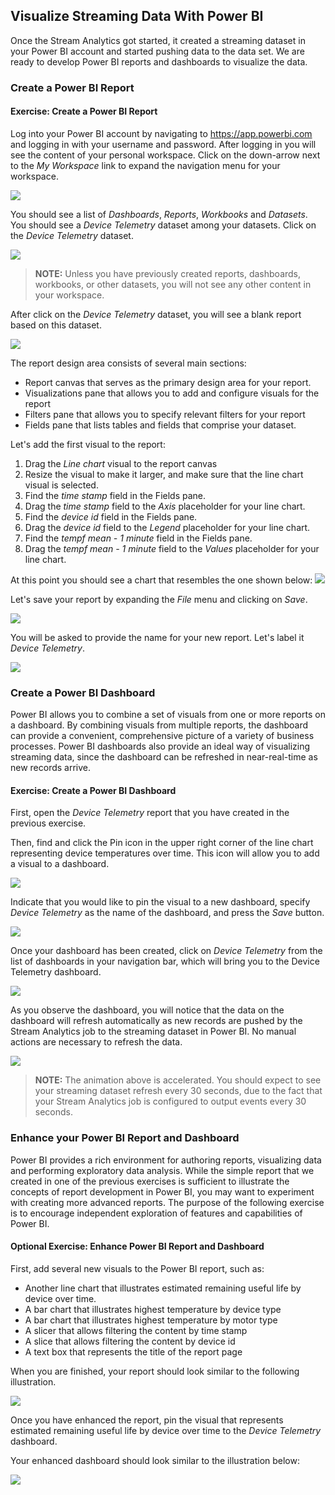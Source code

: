 ## Visualize Streaming Data With Power BI

Once the Stream Analytics got started, it created a streaming dataset in your Power BI account and started pushing data to the data set. We are ready to develop Power BI reports and dashboards to visualize the data.

### Create a Power BI Report
<h4 class="exercise-start">
    <b>Exercise</b>: Create a Power BI Report 
</h4>

Log into your Power BI account by navigating to https://app.powerbi.com and logging in with your username and password. After logging in you will see the content of your personal workspace. Click on the down-arrow next to the *My Workspace* link to expand the navigation menu for your workspace.

<img src="images/chapter5/Power BI/PowerBI 2.png" class="img-large" />

You should see a list of *Dashboards*, *Reports*, *Workbooks* and *Datasets*. You should see a *Device Telemetry* dataset among your datasets. Click on the *Device Telemetry* dataset.

<img src="images/chapter5/Power BI/PowerBI 3.png" class="img-small" />

> **NOTE:** Unless you have previously created reports, dashboards, workbooks, or other datasets, you will not see any other content in your workspace. 

After click on the *Device Telemetry* dataset, you will see a blank report based on this dataset.

<img src="images/chapter5/Power BI/PowerBI 4.png" class="img-large" />

The report design area consists of several main sections:
* Report canvas that serves as the primary design area for your report.
* Visualizations pane that allows you to add and configure visuals for the report
* Filters pane that allows you to specify relevant filters for your report
* Fields pane that lists tables and fields that comprise your dataset.

Let's add the first visual to the report:
1. Drag the *Line chart* visual to the report canvas
2. Resize the visual to make it larger, and make sure that the line chart visual is selected.
3. Find the *time stamp* field in the Fields pane.
4. Drag the *time stamp* field to the *Axis* placeholder for your line chart.
5. Find the *device id* field in the Fields pane.
6. Drag the *device id* field to the *Legend* placeholder for your line chart.
7. Find the *tempf mean - 1 minute* field in the Fields pane.
8. Drag the *tempf mean - 1 minute* field to the *Values* placeholder for your line chart.

At this point you should see a chart that resembles the one shown below:
<img src="images/chapter5/Power BI/PowerBI 5.png" class="img-large" />

Let's save your report by expanding the *File* menu and clicking on *Save*.

<img src="images/chapter5/Power BI/PowerBI 6.png" class="img-small" />

You will be asked to provide the name for your new report. Let's label it *Device Telemetry*.

<img src="images/chapter5/Power BI/PowerBI 7.png" class="img-medium" />

<div class="exercise-end"></div>

### Create a Power BI Dashboard

Power BI allows you to combine a set of visuals from one or more reports on a dashboard. By combining visuals from multiple reports, the dashboard can provide a convenient, comprehensive picture of a variety of business processes. Power BI dashboards also provide an ideal way of visualizing streaming data, since the dashboard can be refreshed in near-real-time as new records arrive.

<h4 class="exercise-start">
    <b>Exercise</b>: Create a Power BI Dashboard
</h4>

First, open the *Device Telemetry* report that you have created in the previous exercise. 

Then, find and click the Pin icon in the upper right corner of the line chart representing device temperatures over time. This icon will allow you to add a visual to a dashboard.

<img src="images/chapter5/Power BI/PowerBI 8.png" class="img-small" />

Indicate that you would like to pin the visual to a new dashboard, specify *Device Telemetry* as the name of the dashboard, and press the *Save* button.

<img src="images/chapter5/Power BI/PowerBI 9.png" class="img-medium" />

Once your dashboard has been created, click on *Device Telemetry* from the list of dashboards in your navigation bar, which will bring you to the Device Telemetry dashboard.

<img src="images/chapter5/Power BI/PowerBI 10.png" class="img" />

As you observe the dashboard, you will notice that the data on the dashboard will refresh automatically as new records are pushed by the Stream Analytics job to the streaming dataset in Power BI. No manual actions are necessary to refresh the data. 

<img src="images/chapter5/Power BI/Power BI - Streaming Data Viz.gif" class="img" />

> **NOTE:** The animation above is accelerated. You should expect to see your streaming dataset refresh every 30 seconds, due to the fact that your Stream Analytics job is configured to output events every 30 seconds.

<div class="exercise-end"></div>


### Enhance your Power BI Report and Dashboard

Power BI provides a rich environment for authoring reports, visualizing data and performing exploratory data analysis. While the simple report that we created in one of the previous exercises is sufficient to illustrate the concepts of report development in Power BI, you may want to experiment with creating more advanced reports. The purpose of the following exercise is to encourage independent exploration of features and capabilities of Power BI.

<h4 class="exercise-start">
    <b>Optional Exercise</b>: Enhance Power BI Report and Dashboard
</h4>

First, add several new visuals to the Power BI report, such as:
* Another line chart that illustrates estimated remaining useful life by device over time.
* A bar chart that illustrates highest temperature by device type
* A bar chart that illustrates highest temperature by motor type
* A slicer that allows filtering the content by time stamp
* A slice that allows filtering the content by device id
* A text box that represents the title of the report page

When you are finished, your report should look similar to the following illustration.

<img src="images/chapter5/Power BI/PowerBI 12.png" class="img-large" />

Once you have enhanced the report, pin the visual that represents estimated remaining useful life by device over time to the *Device Telemetry* dashboard. 

Your enhanced dashboard should look similar to the illustration below:

<img src="images/chapter5/Power BI/PowerBI 14.png" class="img-large" />

<div class="exercise-end"></div>
